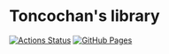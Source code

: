 # Toncochan's library
[![Actions Status](https://github.com/TonAsho/library/workflows/verify/badge.svg)](https://github.com/TonAsho/library/actions)
[![GitHub Pages](https://img.shields.io/static/v1?label=GitHub+Pages&message=+&color=brightgreen&logo=github)](https://TonAsho.github.io/library/)
<br>